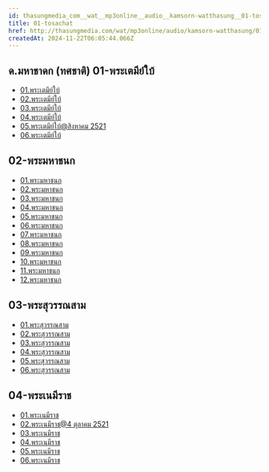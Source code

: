 ```yaml
---
id: thasungmedia_com__wat__mp3online__audio__kamsorn-watthasung__01-tosachat
title: 01-tosachat
href: http://thasungmedia.com/wat/mp3online/audio/kamsorn-watthasung/01-tosachat.html
createdAt: 2024-11-22T06:05:44.066Z
---
```


## ด.มหาชาดก (ทศชาติ) 01-พระเตมีย์ใบ้

- [01.พระเตมีย์ใบ้](http://www.tamma.info/%E0%B8%98%E0%B8%A3%E0%B8%A3%E0%B8%A1%E0%B8%B0%E0%B8%AB%E0%B8%A5%E0%B8%A7%E0%B8%87%E0%B8%9E%E0%B9%88%E0%B8%AD%E0%B8%A4%E0%B8%B2%E0%B8%A9%E0%B8%B5%E0%B8%A5%E0%B8%B4%E0%B8%87%E0%B8%94%E0%B8%B3/64kbps/%E0%B8%94.%E0%B8%A1%E0%B8%AB%E0%B8%B2%E0%B8%8A%E0%B8%B2%E0%B8%94%E0%B8%81%20(%E0%B8%97%E0%B8%A8%E0%B8%8A%E0%B8%B2%E0%B8%95%E0%B8%B4)/01-%E0%B8%9E%E0%B8%A3%E0%B8%B0%E0%B9%80%E0%B8%95%E0%B8%A1%E0%B8%B5%E0%B8%A2%E0%B9%8C%E0%B9%83%E0%B8%9A%E0%B9%89/01.%E0%B8%9E%E0%B8%A3%E0%B8%B0%E0%B9%80%E0%B8%95%E0%B8%A1%E0%B8%B5%E0%B8%A2%E0%B9%8C%E0%B9%83%E0%B8%9A%E0%B9%89.mp3)
- [02.พระเตมีย์ใบ้](http://www.tamma.info/%E0%B8%98%E0%B8%A3%E0%B8%A3%E0%B8%A1%E0%B8%B0%E0%B8%AB%E0%B8%A5%E0%B8%A7%E0%B8%87%E0%B8%9E%E0%B9%88%E0%B8%AD%E0%B8%A4%E0%B8%B2%E0%B8%A9%E0%B8%B5%E0%B8%A5%E0%B8%B4%E0%B8%87%E0%B8%94%E0%B8%B3/64kbps/%E0%B8%94.%E0%B8%A1%E0%B8%AB%E0%B8%B2%E0%B8%8A%E0%B8%B2%E0%B8%94%E0%B8%81%20(%E0%B8%97%E0%B8%A8%E0%B8%8A%E0%B8%B2%E0%B8%95%E0%B8%B4)/01-%E0%B8%9E%E0%B8%A3%E0%B8%B0%E0%B9%80%E0%B8%95%E0%B8%A1%E0%B8%B5%E0%B8%A2%E0%B9%8C%E0%B9%83%E0%B8%9A%E0%B9%89/02.%E0%B8%9E%E0%B8%A3%E0%B8%B0%E0%B9%80%E0%B8%95%E0%B8%A1%E0%B8%B5%E0%B8%A2%E0%B9%8C%E0%B9%83%E0%B8%9A%E0%B9%89.mp3)
- [03.พระเตมีย์ใบ้](http://www.tamma.info/%E0%B8%98%E0%B8%A3%E0%B8%A3%E0%B8%A1%E0%B8%B0%E0%B8%AB%E0%B8%A5%E0%B8%A7%E0%B8%87%E0%B8%9E%E0%B9%88%E0%B8%AD%E0%B8%A4%E0%B8%B2%E0%B8%A9%E0%B8%B5%E0%B8%A5%E0%B8%B4%E0%B8%87%E0%B8%94%E0%B8%B3/64kbps/%E0%B8%94.%E0%B8%A1%E0%B8%AB%E0%B8%B2%E0%B8%8A%E0%B8%B2%E0%B8%94%E0%B8%81%20(%E0%B8%97%E0%B8%A8%E0%B8%8A%E0%B8%B2%E0%B8%95%E0%B8%B4)/01-%E0%B8%9E%E0%B8%A3%E0%B8%B0%E0%B9%80%E0%B8%95%E0%B8%A1%E0%B8%B5%E0%B8%A2%E0%B9%8C%E0%B9%83%E0%B8%9A%E0%B9%89/03.%E0%B8%9E%E0%B8%A3%E0%B8%B0%E0%B9%80%E0%B8%95%E0%B8%A1%E0%B8%B5%E0%B8%A2%E0%B9%8C%E0%B9%83%E0%B8%9A%E0%B9%89.mp3)
- [04.พระเตมีย์ใบ้](http://www.tamma.info/%E0%B8%98%E0%B8%A3%E0%B8%A3%E0%B8%A1%E0%B8%B0%E0%B8%AB%E0%B8%A5%E0%B8%A7%E0%B8%87%E0%B8%9E%E0%B9%88%E0%B8%AD%E0%B8%A4%E0%B8%B2%E0%B8%A9%E0%B8%B5%E0%B8%A5%E0%B8%B4%E0%B8%87%E0%B8%94%E0%B8%B3/64kbps/%E0%B8%94.%E0%B8%A1%E0%B8%AB%E0%B8%B2%E0%B8%8A%E0%B8%B2%E0%B8%94%E0%B8%81%20(%E0%B8%97%E0%B8%A8%E0%B8%8A%E0%B8%B2%E0%B8%95%E0%B8%B4)/01-%E0%B8%9E%E0%B8%A3%E0%B8%B0%E0%B9%80%E0%B8%95%E0%B8%A1%E0%B8%B5%E0%B8%A2%E0%B9%8C%E0%B9%83%E0%B8%9A%E0%B9%89/04.%E0%B8%9E%E0%B8%A3%E0%B8%B0%E0%B9%80%E0%B8%95%E0%B8%A1%E0%B8%B5%E0%B8%A2%E0%B9%8C%E0%B9%83%E0%B8%9A%E0%B9%89.mp3)
- [05.พระเตมีย์ใบ้@สิงหาคม 2521](http://www.tamma.info/%E0%B8%98%E0%B8%A3%E0%B8%A3%E0%B8%A1%E0%B8%B0%E0%B8%AB%E0%B8%A5%E0%B8%A7%E0%B8%87%E0%B8%9E%E0%B9%88%E0%B8%AD%E0%B8%A4%E0%B8%B2%E0%B8%A9%E0%B8%B5%E0%B8%A5%E0%B8%B4%E0%B8%87%E0%B8%94%E0%B8%B3/64kbps/%E0%B8%94.%E0%B8%A1%E0%B8%AB%E0%B8%B2%E0%B8%8A%E0%B8%B2%E0%B8%94%E0%B8%81%20(%E0%B8%97%E0%B8%A8%E0%B8%8A%E0%B8%B2%E0%B8%95%E0%B8%B4)/01-%E0%B8%9E%E0%B8%A3%E0%B8%B0%E0%B9%80%E0%B8%95%E0%B8%A1%E0%B8%B5%E0%B8%A2%E0%B9%8C%E0%B9%83%E0%B8%9A%E0%B9%89/05.%E0%B8%9E%E0%B8%A3%E0%B8%B0%E0%B9%80%E0%B8%95%E0%B8%A1%E0%B8%B5%E0%B8%A2%E0%B9%8C%E0%B9%83%E0%B8%9A%E0%B9%89@%E0%B8%AA%E0%B8%B4%E0%B8%87%E0%B8%AB%E0%B8%B2%E0%B8%84%E0%B8%A1%202521.mp3)
- [06.พระเตมีย์ใบ้](http://www.tamma.info/%E0%B8%98%E0%B8%A3%E0%B8%A3%E0%B8%A1%E0%B8%B0%E0%B8%AB%E0%B8%A5%E0%B8%A7%E0%B8%87%E0%B8%9E%E0%B9%88%E0%B8%AD%E0%B8%A4%E0%B8%B2%E0%B8%A9%E0%B8%B5%E0%B8%A5%E0%B8%B4%E0%B8%87%E0%B8%94%E0%B8%B3/64kbps/%E0%B8%94.%E0%B8%A1%E0%B8%AB%E0%B8%B2%E0%B8%8A%E0%B8%B2%E0%B8%94%E0%B8%81%20(%E0%B8%97%E0%B8%A8%E0%B8%8A%E0%B8%B2%E0%B8%95%E0%B8%B4)/01-%E0%B8%9E%E0%B8%A3%E0%B8%B0%E0%B9%80%E0%B8%95%E0%B8%A1%E0%B8%B5%E0%B8%A2%E0%B9%8C%E0%B9%83%E0%B8%9A%E0%B9%89/06.%E0%B8%9E%E0%B8%A3%E0%B8%B0%E0%B9%80%E0%B8%95%E0%B8%A1%E0%B8%B5%E0%B8%A2%E0%B9%8C%E0%B9%83%E0%B8%9A%E0%B9%89.mp3)

## 02-พระมหาชนก

- [01.พระมหาชนก](http://www.tamma.info/%E0%B8%98%E0%B8%A3%E0%B8%A3%E0%B8%A1%E0%B8%B0%E0%B8%AB%E0%B8%A5%E0%B8%A7%E0%B8%87%E0%B8%9E%E0%B9%88%E0%B8%AD%E0%B8%A4%E0%B8%B2%E0%B8%A9%E0%B8%B5%E0%B8%A5%E0%B8%B4%E0%B8%87%E0%B8%94%E0%B8%B3/64kbps/%E0%B8%94.%E0%B8%A1%E0%B8%AB%E0%B8%B2%E0%B8%8A%E0%B8%B2%E0%B8%94%E0%B8%81%20(%E0%B8%97%E0%B8%A8%E0%B8%8A%E0%B8%B2%E0%B8%95%E0%B8%B4)/02-%E0%B8%9E%E0%B8%A3%E0%B8%B0%E0%B8%A1%E0%B8%AB%E0%B8%B2%E0%B8%8A%E0%B8%99%E0%B8%81/01.%E0%B8%9E%E0%B8%A3%E0%B8%B0%E0%B8%A1%E0%B8%AB%E0%B8%B2%E0%B8%8A%E0%B8%99%E0%B8%81.mp3)
- [02.พระมหาชนก](http://www.tamma.info/%E0%B8%98%E0%B8%A3%E0%B8%A3%E0%B8%A1%E0%B8%B0%E0%B8%AB%E0%B8%A5%E0%B8%A7%E0%B8%87%E0%B8%9E%E0%B9%88%E0%B8%AD%E0%B8%A4%E0%B8%B2%E0%B8%A9%E0%B8%B5%E0%B8%A5%E0%B8%B4%E0%B8%87%E0%B8%94%E0%B8%B3/64kbps/%E0%B8%94.%E0%B8%A1%E0%B8%AB%E0%B8%B2%E0%B8%8A%E0%B8%B2%E0%B8%94%E0%B8%81%20(%E0%B8%97%E0%B8%A8%E0%B8%8A%E0%B8%B2%E0%B8%95%E0%B8%B4)/02-%E0%B8%9E%E0%B8%A3%E0%B8%B0%E0%B8%A1%E0%B8%AB%E0%B8%B2%E0%B8%8A%E0%B8%99%E0%B8%81/02.%E0%B8%9E%E0%B8%A3%E0%B8%B0%E0%B8%A1%E0%B8%AB%E0%B8%B2%E0%B8%8A%E0%B8%99%E0%B8%81.mp3)
- [03.พระมหาชนก](http://www.tamma.info/%E0%B8%98%E0%B8%A3%E0%B8%A3%E0%B8%A1%E0%B8%B0%E0%B8%AB%E0%B8%A5%E0%B8%A7%E0%B8%87%E0%B8%9E%E0%B9%88%E0%B8%AD%E0%B8%A4%E0%B8%B2%E0%B8%A9%E0%B8%B5%E0%B8%A5%E0%B8%B4%E0%B8%87%E0%B8%94%E0%B8%B3/64kbps/%E0%B8%94.%E0%B8%A1%E0%B8%AB%E0%B8%B2%E0%B8%8A%E0%B8%B2%E0%B8%94%E0%B8%81%20(%E0%B8%97%E0%B8%A8%E0%B8%8A%E0%B8%B2%E0%B8%95%E0%B8%B4)/02-%E0%B8%9E%E0%B8%A3%E0%B8%B0%E0%B8%A1%E0%B8%AB%E0%B8%B2%E0%B8%8A%E0%B8%99%E0%B8%81/03.%E0%B8%9E%E0%B8%A3%E0%B8%B0%E0%B8%A1%E0%B8%AB%E0%B8%B2%E0%B8%8A%E0%B8%99%E0%B8%81.mp3)
- [04.พระมหาชนก](http://www.tamma.info/%E0%B8%98%E0%B8%A3%E0%B8%A3%E0%B8%A1%E0%B8%B0%E0%B8%AB%E0%B8%A5%E0%B8%A7%E0%B8%87%E0%B8%9E%E0%B9%88%E0%B8%AD%E0%B8%A4%E0%B8%B2%E0%B8%A9%E0%B8%B5%E0%B8%A5%E0%B8%B4%E0%B8%87%E0%B8%94%E0%B8%B3/64kbps/%E0%B8%94.%E0%B8%A1%E0%B8%AB%E0%B8%B2%E0%B8%8A%E0%B8%B2%E0%B8%94%E0%B8%81%20(%E0%B8%97%E0%B8%A8%E0%B8%8A%E0%B8%B2%E0%B8%95%E0%B8%B4)/02-%E0%B8%9E%E0%B8%A3%E0%B8%B0%E0%B8%A1%E0%B8%AB%E0%B8%B2%E0%B8%8A%E0%B8%99%E0%B8%81/04.%E0%B8%9E%E0%B8%A3%E0%B8%B0%E0%B8%A1%E0%B8%AB%E0%B8%B2%E0%B8%8A%E0%B8%99%E0%B8%81.mp3)
- [05.พระมหาชนก](http://www.tamma.info/%E0%B8%98%E0%B8%A3%E0%B8%A3%E0%B8%A1%E0%B8%B0%E0%B8%AB%E0%B8%A5%E0%B8%A7%E0%B8%87%E0%B8%9E%E0%B9%88%E0%B8%AD%E0%B8%A4%E0%B8%B2%E0%B8%A9%E0%B8%B5%E0%B8%A5%E0%B8%B4%E0%B8%87%E0%B8%94%E0%B8%B3/64kbps/%E0%B8%94.%E0%B8%A1%E0%B8%AB%E0%B8%B2%E0%B8%8A%E0%B8%B2%E0%B8%94%E0%B8%81%20(%E0%B8%97%E0%B8%A8%E0%B8%8A%E0%B8%B2%E0%B8%95%E0%B8%B4)/02-%E0%B8%9E%E0%B8%A3%E0%B8%B0%E0%B8%A1%E0%B8%AB%E0%B8%B2%E0%B8%8A%E0%B8%99%E0%B8%81/05.%E0%B8%9E%E0%B8%A3%E0%B8%B0%E0%B8%A1%E0%B8%AB%E0%B8%B2%E0%B8%8A%E0%B8%99%E0%B8%81.mp3)
- [06.พระมหาชนก](http://www.tamma.info/%E0%B8%98%E0%B8%A3%E0%B8%A3%E0%B8%A1%E0%B8%B0%E0%B8%AB%E0%B8%A5%E0%B8%A7%E0%B8%87%E0%B8%9E%E0%B9%88%E0%B8%AD%E0%B8%A4%E0%B8%B2%E0%B8%A9%E0%B8%B5%E0%B8%A5%E0%B8%B4%E0%B8%87%E0%B8%94%E0%B8%B3/64kbps/%E0%B8%94.%E0%B8%A1%E0%B8%AB%E0%B8%B2%E0%B8%8A%E0%B8%B2%E0%B8%94%E0%B8%81%20(%E0%B8%97%E0%B8%A8%E0%B8%8A%E0%B8%B2%E0%B8%95%E0%B8%B4)/02-%E0%B8%9E%E0%B8%A3%E0%B8%B0%E0%B8%A1%E0%B8%AB%E0%B8%B2%E0%B8%8A%E0%B8%99%E0%B8%81/06.%E0%B8%9E%E0%B8%A3%E0%B8%B0%E0%B8%A1%E0%B8%AB%E0%B8%B2%E0%B8%8A%E0%B8%99%E0%B8%81.mp3)
- [07.พระมหาชนก](http://www.tamma.info/%E0%B8%98%E0%B8%A3%E0%B8%A3%E0%B8%A1%E0%B8%B0%E0%B8%AB%E0%B8%A5%E0%B8%A7%E0%B8%87%E0%B8%9E%E0%B9%88%E0%B8%AD%E0%B8%A4%E0%B8%B2%E0%B8%A9%E0%B8%B5%E0%B8%A5%E0%B8%B4%E0%B8%87%E0%B8%94%E0%B8%B3/64kbps/%E0%B8%94.%E0%B8%A1%E0%B8%AB%E0%B8%B2%E0%B8%8A%E0%B8%B2%E0%B8%94%E0%B8%81%20(%E0%B8%97%E0%B8%A8%E0%B8%8A%E0%B8%B2%E0%B8%95%E0%B8%B4)/02-%E0%B8%9E%E0%B8%A3%E0%B8%B0%E0%B8%A1%E0%B8%AB%E0%B8%B2%E0%B8%8A%E0%B8%99%E0%B8%81/07.%E0%B8%9E%E0%B8%A3%E0%B8%B0%E0%B8%A1%E0%B8%AB%E0%B8%B2%E0%B8%8A%E0%B8%99%E0%B8%81.mp3)
- [08.พระมหาชนก](http://www.tamma.info/%E0%B8%98%E0%B8%A3%E0%B8%A3%E0%B8%A1%E0%B8%B0%E0%B8%AB%E0%B8%A5%E0%B8%A7%E0%B8%87%E0%B8%9E%E0%B9%88%E0%B8%AD%E0%B8%A4%E0%B8%B2%E0%B8%A9%E0%B8%B5%E0%B8%A5%E0%B8%B4%E0%B8%87%E0%B8%94%E0%B8%B3/64kbps/%E0%B8%94.%E0%B8%A1%E0%B8%AB%E0%B8%B2%E0%B8%8A%E0%B8%B2%E0%B8%94%E0%B8%81%20(%E0%B8%97%E0%B8%A8%E0%B8%8A%E0%B8%B2%E0%B8%95%E0%B8%B4)/02-%E0%B8%9E%E0%B8%A3%E0%B8%B0%E0%B8%A1%E0%B8%AB%E0%B8%B2%E0%B8%8A%E0%B8%99%E0%B8%81/08.%E0%B8%9E%E0%B8%A3%E0%B8%B0%E0%B8%A1%E0%B8%AB%E0%B8%B2%E0%B8%8A%E0%B8%99%E0%B8%81.mp3)
- [09.พระมหาชนก](http://www.tamma.info/%E0%B8%98%E0%B8%A3%E0%B8%A3%E0%B8%A1%E0%B8%B0%E0%B8%AB%E0%B8%A5%E0%B8%A7%E0%B8%87%E0%B8%9E%E0%B9%88%E0%B8%AD%E0%B8%A4%E0%B8%B2%E0%B8%A9%E0%B8%B5%E0%B8%A5%E0%B8%B4%E0%B8%87%E0%B8%94%E0%B8%B3/64kbps/%E0%B8%94.%E0%B8%A1%E0%B8%AB%E0%B8%B2%E0%B8%8A%E0%B8%B2%E0%B8%94%E0%B8%81%20(%E0%B8%97%E0%B8%A8%E0%B8%8A%E0%B8%B2%E0%B8%95%E0%B8%B4)/02-%E0%B8%9E%E0%B8%A3%E0%B8%B0%E0%B8%A1%E0%B8%AB%E0%B8%B2%E0%B8%8A%E0%B8%99%E0%B8%81/09.%E0%B8%9E%E0%B8%A3%E0%B8%B0%E0%B8%A1%E0%B8%AB%E0%B8%B2%E0%B8%8A%E0%B8%99%E0%B8%81.mp3)
- [10.พระมหาชนก](http://www.tamma.info/%E0%B8%98%E0%B8%A3%E0%B8%A3%E0%B8%A1%E0%B8%B0%E0%B8%AB%E0%B8%A5%E0%B8%A7%E0%B8%87%E0%B8%9E%E0%B9%88%E0%B8%AD%E0%B8%A4%E0%B8%B2%E0%B8%A9%E0%B8%B5%E0%B8%A5%E0%B8%B4%E0%B8%87%E0%B8%94%E0%B8%B3/64kbps/%E0%B8%94.%E0%B8%A1%E0%B8%AB%E0%B8%B2%E0%B8%8A%E0%B8%B2%E0%B8%94%E0%B8%81%20(%E0%B8%97%E0%B8%A8%E0%B8%8A%E0%B8%B2%E0%B8%95%E0%B8%B4)/02-%E0%B8%9E%E0%B8%A3%E0%B8%B0%E0%B8%A1%E0%B8%AB%E0%B8%B2%E0%B8%8A%E0%B8%99%E0%B8%81/10.%E0%B8%9E%E0%B8%A3%E0%B8%B0%E0%B8%A1%E0%B8%AB%E0%B8%B2%E0%B8%8A%E0%B8%99%E0%B8%81.mp3)
- [11.พระมหาชนก](http://www.tamma.info/%E0%B8%98%E0%B8%A3%E0%B8%A3%E0%B8%A1%E0%B8%B0%E0%B8%AB%E0%B8%A5%E0%B8%A7%E0%B8%87%E0%B8%9E%E0%B9%88%E0%B8%AD%E0%B8%A4%E0%B8%B2%E0%B8%A9%E0%B8%B5%E0%B8%A5%E0%B8%B4%E0%B8%87%E0%B8%94%E0%B8%B3/64kbps/%E0%B8%94.%E0%B8%A1%E0%B8%AB%E0%B8%B2%E0%B8%8A%E0%B8%B2%E0%B8%94%E0%B8%81%20(%E0%B8%97%E0%B8%A8%E0%B8%8A%E0%B8%B2%E0%B8%95%E0%B8%B4)/02-%E0%B8%9E%E0%B8%A3%E0%B8%B0%E0%B8%A1%E0%B8%AB%E0%B8%B2%E0%B8%8A%E0%B8%99%E0%B8%81/11.%E0%B8%9E%E0%B8%A3%E0%B8%B0%E0%B8%A1%E0%B8%AB%E0%B8%B2%E0%B8%8A%E0%B8%99%E0%B8%81.mp3)
- [12.พระมหาชนก](http://www.tamma.info/%E0%B8%98%E0%B8%A3%E0%B8%A3%E0%B8%A1%E0%B8%B0%E0%B8%AB%E0%B8%A5%E0%B8%A7%E0%B8%87%E0%B8%9E%E0%B9%88%E0%B8%AD%E0%B8%A4%E0%B8%B2%E0%B8%A9%E0%B8%B5%E0%B8%A5%E0%B8%B4%E0%B8%87%E0%B8%94%E0%B8%B3/64kbps/%E0%B8%94.%E0%B8%A1%E0%B8%AB%E0%B8%B2%E0%B8%8A%E0%B8%B2%E0%B8%94%E0%B8%81%20(%E0%B8%97%E0%B8%A8%E0%B8%8A%E0%B8%B2%E0%B8%95%E0%B8%B4)/02-%E0%B8%9E%E0%B8%A3%E0%B8%B0%E0%B8%A1%E0%B8%AB%E0%B8%B2%E0%B8%8A%E0%B8%99%E0%B8%81/12.%E0%B8%9E%E0%B8%A3%E0%B8%B0%E0%B8%A1%E0%B8%AB%E0%B8%B2%E0%B8%8A%E0%B8%99%E0%B8%81.mp3)

## 03-พระสุวรรณสาม

- [01.พระสุวรรณสาม](http://www.tamma.info/%E0%B8%98%E0%B8%A3%E0%B8%A3%E0%B8%A1%E0%B8%B0%E0%B8%AB%E0%B8%A5%E0%B8%A7%E0%B8%87%E0%B8%9E%E0%B9%88%E0%B8%AD%E0%B8%A4%E0%B8%B2%E0%B8%A9%E0%B8%B5%E0%B8%A5%E0%B8%B4%E0%B8%87%E0%B8%94%E0%B8%B3/64kbps/%E0%B8%94.%E0%B8%A1%E0%B8%AB%E0%B8%B2%E0%B8%8A%E0%B8%B2%E0%B8%94%E0%B8%81%20(%E0%B8%97%E0%B8%A8%E0%B8%8A%E0%B8%B2%E0%B8%95%E0%B8%B4)/03-%E0%B8%9E%E0%B8%A3%E0%B8%B0%E0%B8%AA%E0%B8%B8%E0%B8%A7%E0%B8%A3%E0%B8%A3%E0%B8%93%E0%B8%AA%E0%B8%B2%E0%B8%A1/01.%E0%B8%9E%E0%B8%A3%E0%B8%B0%E0%B8%AA%E0%B8%B8%E0%B8%A7%E0%B8%A3%E0%B8%A3%E0%B8%93%E0%B8%AA%E0%B8%B2%E0%B8%A1.mp3)
- [02.พระสุวรรณสาม](http://www.tamma.info/%E0%B8%98%E0%B8%A3%E0%B8%A3%E0%B8%A1%E0%B8%B0%E0%B8%AB%E0%B8%A5%E0%B8%A7%E0%B8%87%E0%B8%9E%E0%B9%88%E0%B8%AD%E0%B8%A4%E0%B8%B2%E0%B8%A9%E0%B8%B5%E0%B8%A5%E0%B8%B4%E0%B8%87%E0%B8%94%E0%B8%B3/64kbps/%E0%B8%94.%E0%B8%A1%E0%B8%AB%E0%B8%B2%E0%B8%8A%E0%B8%B2%E0%B8%94%E0%B8%81%20(%E0%B8%97%E0%B8%A8%E0%B8%8A%E0%B8%B2%E0%B8%95%E0%B8%B4)/03-%E0%B8%9E%E0%B8%A3%E0%B8%B0%E0%B8%AA%E0%B8%B8%E0%B8%A7%E0%B8%A3%E0%B8%A3%E0%B8%93%E0%B8%AA%E0%B8%B2%E0%B8%A1/02.%E0%B8%9E%E0%B8%A3%E0%B8%B0%E0%B8%AA%E0%B8%B8%E0%B8%A7%E0%B8%A3%E0%B8%A3%E0%B8%93%E0%B8%AA%E0%B8%B2%E0%B8%A1.mp3)
- [03.พระสุวรรณสาม](http://www.tamma.info/%E0%B8%98%E0%B8%A3%E0%B8%A3%E0%B8%A1%E0%B8%B0%E0%B8%AB%E0%B8%A5%E0%B8%A7%E0%B8%87%E0%B8%9E%E0%B9%88%E0%B8%AD%E0%B8%A4%E0%B8%B2%E0%B8%A9%E0%B8%B5%E0%B8%A5%E0%B8%B4%E0%B8%87%E0%B8%94%E0%B8%B3/64kbps/%E0%B8%94.%E0%B8%A1%E0%B8%AB%E0%B8%B2%E0%B8%8A%E0%B8%B2%E0%B8%94%E0%B8%81%20(%E0%B8%97%E0%B8%A8%E0%B8%8A%E0%B8%B2%E0%B8%95%E0%B8%B4)/03-%E0%B8%9E%E0%B8%A3%E0%B8%B0%E0%B8%AA%E0%B8%B8%E0%B8%A7%E0%B8%A3%E0%B8%A3%E0%B8%93%E0%B8%AA%E0%B8%B2%E0%B8%A1/03.%E0%B8%9E%E0%B8%A3%E0%B8%B0%E0%B8%AA%E0%B8%B8%E0%B8%A7%E0%B8%A3%E0%B8%A3%E0%B8%93%E0%B8%AA%E0%B8%B2%E0%B8%A1.mp3)
- [04.พระสุวรรณสาม](http://www.tamma.info/%E0%B8%98%E0%B8%A3%E0%B8%A3%E0%B8%A1%E0%B8%B0%E0%B8%AB%E0%B8%A5%E0%B8%A7%E0%B8%87%E0%B8%9E%E0%B9%88%E0%B8%AD%E0%B8%A4%E0%B8%B2%E0%B8%A9%E0%B8%B5%E0%B8%A5%E0%B8%B4%E0%B8%87%E0%B8%94%E0%B8%B3/64kbps/%E0%B8%94.%E0%B8%A1%E0%B8%AB%E0%B8%B2%E0%B8%8A%E0%B8%B2%E0%B8%94%E0%B8%81%20(%E0%B8%97%E0%B8%A8%E0%B8%8A%E0%B8%B2%E0%B8%95%E0%B8%B4)/03-%E0%B8%9E%E0%B8%A3%E0%B8%B0%E0%B8%AA%E0%B8%B8%E0%B8%A7%E0%B8%A3%E0%B8%A3%E0%B8%93%E0%B8%AA%E0%B8%B2%E0%B8%A1/04.%E0%B8%9E%E0%B8%A3%E0%B8%B0%E0%B8%AA%E0%B8%B8%E0%B8%A7%E0%B8%A3%E0%B8%A3%E0%B8%93%E0%B8%AA%E0%B8%B2%E0%B8%A1.mp3)
- [05.พระสุวรรณสาม](http://www.tamma.info/%E0%B8%98%E0%B8%A3%E0%B8%A3%E0%B8%A1%E0%B8%B0%E0%B8%AB%E0%B8%A5%E0%B8%A7%E0%B8%87%E0%B8%9E%E0%B9%88%E0%B8%AD%E0%B8%A4%E0%B8%B2%E0%B8%A9%E0%B8%B5%E0%B8%A5%E0%B8%B4%E0%B8%87%E0%B8%94%E0%B8%B3/64kbps/%E0%B8%94.%E0%B8%A1%E0%B8%AB%E0%B8%B2%E0%B8%8A%E0%B8%B2%E0%B8%94%E0%B8%81%20(%E0%B8%97%E0%B8%A8%E0%B8%8A%E0%B8%B2%E0%B8%95%E0%B8%B4)/03-%E0%B8%9E%E0%B8%A3%E0%B8%B0%E0%B8%AA%E0%B8%B8%E0%B8%A7%E0%B8%A3%E0%B8%A3%E0%B8%93%E0%B8%AA%E0%B8%B2%E0%B8%A1/05.%E0%B8%9E%E0%B8%A3%E0%B8%B0%E0%B8%AA%E0%B8%B8%E0%B8%A7%E0%B8%A3%E0%B8%A3%E0%B8%93%E0%B8%AA%E0%B8%B2%E0%B8%A1.mp3)
- [06.พระสุวรรณสาม](http://www.tamma.info/%E0%B8%98%E0%B8%A3%E0%B8%A3%E0%B8%A1%E0%B8%B0%E0%B8%AB%E0%B8%A5%E0%B8%A7%E0%B8%87%E0%B8%9E%E0%B9%88%E0%B8%AD%E0%B8%A4%E0%B8%B2%E0%B8%A9%E0%B8%B5%E0%B8%A5%E0%B8%B4%E0%B8%87%E0%B8%94%E0%B8%B3/64kbps/%E0%B8%94.%E0%B8%A1%E0%B8%AB%E0%B8%B2%E0%B8%8A%E0%B8%B2%E0%B8%94%E0%B8%81%20(%E0%B8%97%E0%B8%A8%E0%B8%8A%E0%B8%B2%E0%B8%95%E0%B8%B4)/03-%E0%B8%9E%E0%B8%A3%E0%B8%B0%E0%B8%AA%E0%B8%B8%E0%B8%A7%E0%B8%A3%E0%B8%A3%E0%B8%93%E0%B8%AA%E0%B8%B2%E0%B8%A1/06.%E0%B8%9E%E0%B8%A3%E0%B8%B0%E0%B8%AA%E0%B8%B8%E0%B8%A7%E0%B8%A3%E0%B8%A3%E0%B8%93%E0%B8%AA%E0%B8%B2%E0%B8%A1.mp3)

## 04-พระเนมีราช

- [01.พระเนมีราช](http://www.tamma.info/%E0%B8%98%E0%B8%A3%E0%B8%A3%E0%B8%A1%E0%B8%B0%E0%B8%AB%E0%B8%A5%E0%B8%A7%E0%B8%87%E0%B8%9E%E0%B9%88%E0%B8%AD%E0%B8%A4%E0%B8%B2%E0%B8%A9%E0%B8%B5%E0%B8%A5%E0%B8%B4%E0%B8%87%E0%B8%94%E0%B8%B3/64kbps/%E0%B8%94.%E0%B8%A1%E0%B8%AB%E0%B8%B2%E0%B8%8A%E0%B8%B2%E0%B8%94%E0%B8%81%20(%E0%B8%97%E0%B8%A8%E0%B8%8A%E0%B8%B2%E0%B8%95%E0%B8%B4)/04-%E0%B8%9E%E0%B8%A3%E0%B8%B0%E0%B9%80%E0%B8%99%E0%B8%A1%E0%B8%B5%E0%B8%A3%E0%B8%B2%E0%B8%8A/01.%E0%B8%9E%E0%B8%A3%E0%B8%B0%E0%B9%80%E0%B8%99%E0%B8%A1%E0%B8%B5%E0%B8%A3%E0%B8%B2%E0%B8%8A.mp3)
- [02.พระเนมีราช@4 ตุลาคม 2521](http://www.tamma.info/%E0%B8%98%E0%B8%A3%E0%B8%A3%E0%B8%A1%E0%B8%B0%E0%B8%AB%E0%B8%A5%E0%B8%A7%E0%B8%87%E0%B8%9E%E0%B9%88%E0%B8%AD%E0%B8%A4%E0%B8%B2%E0%B8%A9%E0%B8%B5%E0%B8%A5%E0%B8%B4%E0%B8%87%E0%B8%94%E0%B8%B3/64kbps/%E0%B8%94.%E0%B8%A1%E0%B8%AB%E0%B8%B2%E0%B8%8A%E0%B8%B2%E0%B8%94%E0%B8%81%20(%E0%B8%97%E0%B8%A8%E0%B8%8A%E0%B8%B2%E0%B8%95%E0%B8%B4)/04-%E0%B8%9E%E0%B8%A3%E0%B8%B0%E0%B9%80%E0%B8%99%E0%B8%A1%E0%B8%B5%E0%B8%A3%E0%B8%B2%E0%B8%8A/02.%E0%B8%9E%E0%B8%A3%E0%B8%B0%E0%B9%80%E0%B8%99%E0%B8%A1%E0%B8%B5%E0%B8%A3%E0%B8%B2%E0%B8%8A@4%20%E0%B8%95%E0%B8%B8%E0%B8%A5%E0%B8%B2%E0%B8%84%E0%B8%A1%202521.mp3)
- [03.พระเนมีราช](http://www.tamma.info/%E0%B8%98%E0%B8%A3%E0%B8%A3%E0%B8%A1%E0%B8%B0%E0%B8%AB%E0%B8%A5%E0%B8%A7%E0%B8%87%E0%B8%9E%E0%B9%88%E0%B8%AD%E0%B8%A4%E0%B8%B2%E0%B8%A9%E0%B8%B5%E0%B8%A5%E0%B8%B4%E0%B8%87%E0%B8%94%E0%B8%B3/64kbps/%E0%B8%94.%E0%B8%A1%E0%B8%AB%E0%B8%B2%E0%B8%8A%E0%B8%B2%E0%B8%94%E0%B8%81%20(%E0%B8%97%E0%B8%A8%E0%B8%8A%E0%B8%B2%E0%B8%95%E0%B8%B4)/04-%E0%B8%9E%E0%B8%A3%E0%B8%B0%E0%B9%80%E0%B8%99%E0%B8%A1%E0%B8%B5%E0%B8%A3%E0%B8%B2%E0%B8%8A/03.%E0%B8%9E%E0%B8%A3%E0%B8%B0%E0%B9%80%E0%B8%99%E0%B8%A1%E0%B8%B5%E0%B8%A3%E0%B8%B2%E0%B8%8A.mp3)
- [04.พระเนมีราช](http://www.tamma.info/%E0%B8%98%E0%B8%A3%E0%B8%A3%E0%B8%A1%E0%B8%B0%E0%B8%AB%E0%B8%A5%E0%B8%A7%E0%B8%87%E0%B8%9E%E0%B9%88%E0%B8%AD%E0%B8%A4%E0%B8%B2%E0%B8%A9%E0%B8%B5%E0%B8%A5%E0%B8%B4%E0%B8%87%E0%B8%94%E0%B8%B3/64kbps/%E0%B8%94.%E0%B8%A1%E0%B8%AB%E0%B8%B2%E0%B8%8A%E0%B8%B2%E0%B8%94%E0%B8%81%20(%E0%B8%97%E0%B8%A8%E0%B8%8A%E0%B8%B2%E0%B8%95%E0%B8%B4)/04-%E0%B8%9E%E0%B8%A3%E0%B8%B0%E0%B9%80%E0%B8%99%E0%B8%A1%E0%B8%B5%E0%B8%A3%E0%B8%B2%E0%B8%8A/04.%E0%B8%9E%E0%B8%A3%E0%B8%B0%E0%B9%80%E0%B8%99%E0%B8%A1%E0%B8%B5%E0%B8%A3%E0%B8%B2%E0%B8%8A.mp3)
- [05.พระเนมีราช](http://www.tamma.info/%E0%B8%98%E0%B8%A3%E0%B8%A3%E0%B8%A1%E0%B8%B0%E0%B8%AB%E0%B8%A5%E0%B8%A7%E0%B8%87%E0%B8%9E%E0%B9%88%E0%B8%AD%E0%B8%A4%E0%B8%B2%E0%B8%A9%E0%B8%B5%E0%B8%A5%E0%B8%B4%E0%B8%87%E0%B8%94%E0%B8%B3/64kbps/%E0%B8%94.%E0%B8%A1%E0%B8%AB%E0%B8%B2%E0%B8%8A%E0%B8%B2%E0%B8%94%E0%B8%81%20(%E0%B8%97%E0%B8%A8%E0%B8%8A%E0%B8%B2%E0%B8%95%E0%B8%B4)/04-%E0%B8%9E%E0%B8%A3%E0%B8%B0%E0%B9%80%E0%B8%99%E0%B8%A1%E0%B8%B5%E0%B8%A3%E0%B8%B2%E0%B8%8A/05.%E0%B8%9E%E0%B8%A3%E0%B8%B0%E0%B9%80%E0%B8%99%E0%B8%A1%E0%B8%B5%E0%B8%A3%E0%B8%B2%E0%B8%8A.mp3)
- [06.พระเนมีราช](http://www.tamma.info/%E0%B8%98%E0%B8%A3%E0%B8%A3%E0%B8%A1%E0%B8%B0%E0%B8%AB%E0%B8%A5%E0%B8%A7%E0%B8%87%E0%B8%9E%E0%B9%88%E0%B8%AD%E0%B8%A4%E0%B8%B2%E0%B8%A9%E0%B8%B5%E0%B8%A5%E0%B8%B4%E0%B8%87%E0%B8%94%E0%B8%B3/64kbps/%E0%B8%94.%E0%B8%A1%E0%B8%AB%E0%B8%B2%E0%B8%8A%E0%B8%B2%E0%B8%94%E0%B8%81%20(%E0%B8%97%E0%B8%A8%E0%B8%8A%E0%B8%B2%E0%B8%95%E0%B8%B4)/04-%E0%B8%9E%E0%B8%A3%E0%B8%B0%E0%B9%80%E0%B8%99%E0%B8%A1%E0%B8%B5%E0%B8%A3%E0%B8%B2%E0%B8%8A/06.%E0%B8%9E%E0%B8%A3%E0%B8%B0%E0%B9%80%E0%B8%99%E0%B8%A1%E0%B8%B5%E0%B8%A3%E0%B8%B2%E0%B8%8A.mp3)
